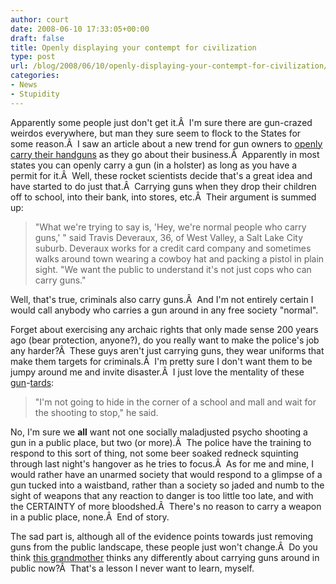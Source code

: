```yaml
---
author: court
date: 2008-06-10 17:33:05+00:00
draft: false
title: Openly displaying your contempt for civilization
type: post
url: /blog/2008/06/10/openly-displaying-your-contempt-for-civilization/
categories:
- News
- Stupidity
---
```


Apparently some people just don't get it.Â  I'm sure there are gun-crazed weirdos everywhere, but man they sure seem to flock to the States for some reason.Â  I saw an article about a new trend for gun owners to [openly carry their handguns](http://www.latimes.com/news/nationworld/columnone/la-na-opencarry7-2008jun07,0,2510183.story?page=1) as they go about their business.Â  Apparently in most states you can openly carry a gun (in a holster) as long as you have a permit for it.Â  Well, these rocket scientists decide that's a great idea and have started to do just that.Â  Carrying guns when they drop their children off to school, into their bank, into stores, etc.Â  Their argument is summed up:


<blockquote>"What we're trying to say is, 'Hey, we're normal people who carry guns,' " said Travis Deveraux, 36, of West Valley, a Salt Lake City suburb. Deveraux works for a credit card company and sometimes walks around town wearing a cowboy hat and packing a pistol in plain sight. "We want the public to understand it's not just cops who can carry guns."</blockquote>


Well, that's true, criminals also carry guns.Â  And I'm not entirely certain I would call anybody who carries a gun around in any free society "normal".

Forget about exercising any archaic rights that only made sense 200 years ago (bear protection, anyone?), do you really want to make the police's job any harder?Â  These guys aren't just carrying guns, they wear uniforms that make them targets for criminals.Â  I'm pretty sure I don't want them to be jumpy around me and invite disaster.Â  I just love the mentality of these [gun](http://www.vallentyne.com/blog/2008/05/22/rampant-gun-tards/)-[tards](http://www.vallentyne.com/blog/2008/05/23/gun-tards-part-2/):


<blockquote>"I'm not going to hide in the corner of a school and mall and wait for the shooting to stop," he said.</blockquote>


No, I'm sure we **all** want not one socially maladjusted psycho shooting a gun in a public place, but two (or more).Â  The police have the training to respond to this sort of thing, not some beer soaked redneck squinting through last night's hangover as he tries to focus.Â  As for me and mine, I would rather have an unarmed society that would respond to a glimpse of a gun tucked into a waistband, rather than a society so jaded and numb to the sight of weapons that any reaction to danger is too little too late, and with the CERTAINTY of more bloodshed.Â  There's no reason to carry a weapon in a public place, none.Â  End of story.

The sad part is, although all of the evidence points towards just removing guns from the public landscape, these people just won't change.Â  Do you think [this grandmother](http://cnews.canoe.ca/CNEWS/World/2008/06/09/5823171-ap.html) thinks any differently about carrying guns around in public now?Â  That's a lesson I never want to learn, myself.
